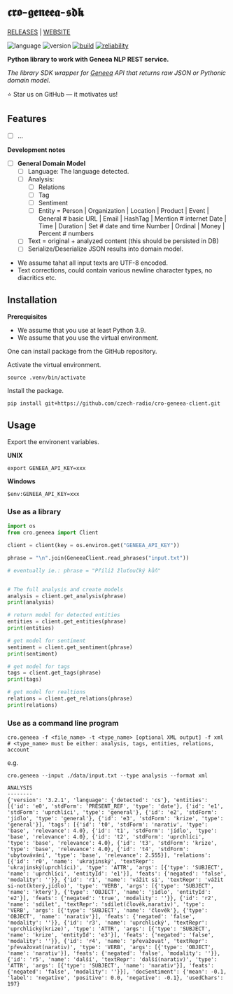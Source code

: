 # 𝖈𝖗𝖔-𝖌𝖊𝖓𝖊𝖊𝖆-𝖘𝖉𝖐

[RELEASES](https://github.com/czech-radio/cro-geneea-sdk/releases/) | [WEBSITE](https://czech-radio.github.io/cro-geneea-sdk/)

![language](https://img.shields.io/badge/language-Python_v3.10+-blue.svg)
![version](https://img.shields.io/badge/version-0.3.0-blue.svg)
[![build](https://github.com/czech-radio/cro-geneea-sdk/actions/workflows/main.yml/badge.svg)](https://github.com/czech-radio/cro-geneea-sdk/actions/workflows/main.yml)
[![reliability](https://sonarcloud.io/api/project_badges/measure?project=czech-radio_cro-geneea-sdk&metric=reliability_rating)](https://sonarcloud.io/dashboard?id=czech-radio_cro-geneea-sdk)

**Python library to work with Geneea NLP REST service.**

_The library SDK wrapper for [Geneea](https://geneea.com/) API that returns raw JSON or Pythonic domain model._

:star: Star us on GitHub — it motivates us!

## Features

- [ ] &hellip;

__Development notes__

- [ ] __General Domain Model__
  - [ ] Language: The language detected.
  - [ ] Analysis:
    - [ ] Relations
    - [ ] Tag
    - [ ] Sentiment
    - [ ] Entity =
            Person | Organization | Location | Product | Event | General # basic
            URL | Email | HashTag | Mention                              # internet
            Date | Time | Duration | Set                                 # date and time
            Number | Ordinal | Money | Percent                           # numbers

  - [ ] Text = original + analyzed content (this should be persisted in DB)
  - [ ] Serialize/Deserialize JSON results into domain model.

- We assume tahat all input texts are UTF-8 encoded.
- Text corrections, could contain various newline character types, no diacritics etc.

## Installation

**Prerequisites**

* We assume that you use at least Python 3.9.
* We assume that you use the virtual environment.

One can install package from the GitHub repository.

Activate the virtual environment.

```shell
source .venv/bin/activate
```

Install the package.

```
pip install git+https://github.com/czech-radio/cro-geneea-client.git
```

## Usage

Export the environent variables.

__UNIX__


```shell
export GENEEA_API_KEY=xxx
```

__Windows__


```shell
$env:GENEEA_API_KEY=xxx
```

### Use as a library

```python
import os
from cro.geneea import Client

client = client(key = os.environ.get("GENEEA_API_KEY"))

phrase = "\n".join(GeneeaClient.read_phrases("input.txt"))

# eventually ie.: phrase = "Příliž žluťoučký kůň"


# The full analysis and create models
analysis = client.get_analysis(phrase)
print(analysis)

# return model for detected entities
entities = client.get_entities(phrase)
print(entities)

# get model for sentiment
sentiment = client.get_sentiment(phrase)
print(sentiment)

# get model for tags
tags = client.get_tags(phrase)
print(tags)

# get model for realtions
relations = client.get_relations(phrase)
print(relations)

```

### Use as a command line program

```shell
cro.geneea -f <file_name> -t <type_name> [optional XML output] -f xml
# <type_name> must be either: analysis, tags, entities, relations, account
```

e.g.

```
cro.geneea --input ./data/input.txt --type analysis --format xml

ANALYSIS
--------
{'version': '3.2.1', 'language': {'detected': 'cs'}, 'entities': [{'id': 'e0', 'stdForm': 'PRESENT_REF', 'type': 'date'}, {'id': 'e1', 'stdForm': 'uprchlíci', 'type': 'general'}, {'id': 'e2', 'stdForm': 'jídlo', 'type': 'general'}, {'id': 'e3', 'stdForm': 'krize', 'type': 'general'}], 'tags': [{'id': 't0', 'stdForm': 'narativ', 'type': 'base', 'relevance': 4.0}, {'id': 't1', 'stdForm': 'jídlo', 'type': 'base', 'relevance': 4.0}, {'id': 't2', 'stdForm': 'uprchlíci', 'type': 'base', 'relevance': 4.0}, {'id': 't3', 'stdForm': 'krize', 'type': 'base', 'relevance': 4.0}, {'id': 't4', 'stdForm': 'ubytovávání', 'type': 'base', 'relevance': 2.555}], 'relations': [{'id': 'r0', 'name': 'ukrajinský', 'textRepr': 'ukrajinský(uprchlíci)', 'type': 'ATTR', 'args': [{'type': 'SUBJECT', 'name': 'uprchlíci', 'entityId': 'e1'}], 'feats': {'negated': 'false', 'modality': ''}}, {'id': 'r1', 'name': 'vážit si', 'textRepr': 'vážit si-not(který,jídlo)', 'type': 'VERB', 'args': [{'type': 'SUBJECT', 'name': 'který'}, {'type': 'OBJECT', 'name': 'jídlo', 'entityId': 'e2'}], 'feats': {'negated': 'true', 'modality': ''}}, {'id': 'r2', 'name': 'sdílet', 'textRepr': 'sdílet(člověk,narativ)', 'type': 'VERB', 'args': [{'type': 'SUBJECT', 'name': 'člověk'}, {'type': 'OBJECT', 'name': 'narativ'}], 'feats': {'negated': 'false', 'modality': ''}}, {'id': 'r3', 'name': 'uprchlický', 'textRepr': 'uprchlický(krize)', 'type': 'ATTR', 'args': [{'type': 'SUBJECT', 'name': 'krize', 'entityId': 'e3'}], 'feats': {'negated': 'false', 'modality': ''}}, {'id': 'r4', 'name': 'převažovat', 'textRepr': 'převažovat(narativ)', 'type': 'VERB', 'args': [{'type': 'OBJECT', 'name': 'narativ'}], 'feats': {'negated': 'false', 'modality': ''}}, {'id': 'r5', 'name': 'další', 'textRepr': 'další(narativ)', 'type': 'ATTR', 'args': [{'type': 'SUBJECT', 'name': 'narativ'}], 'feats': {'negated': 'false', 'modality': ''}}], 'docSentiment': {'mean': -0.1, 'label': 'negative', 'positive': 0.0, 'negative': -0.1}, 'usedChars': 197}
```
